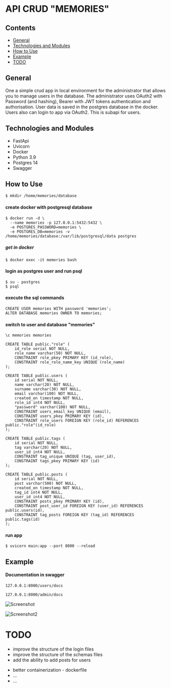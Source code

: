 # API CRUD "MEMORIES"

## Contents

* [ General ](#general)
* [ Technologies and Modules ](#tech)
* [ How to Use ](#howTo)
* [ Example ](#example)
* [ TODO ](#todo)

<a name="general"></a>
## General

One a simple crud app in local environment for the administrator that allows you to manage users in the database. 
The administrator uses OAuth2 with Password (and hashing), Bearer with JWT tokens  authentication and authorisation.
User data is saved in the postgres database in the docker.
Users also can login to app via OAuth2. This is subapi for users. 


<a name="tech"></a>
## Technologies and Modules

- FastApi
- Uvicorn
- Docker
- Python 3.9
- Postgres 14
- Swagger


<a name="howTo"></a>
## How to Use


```shell
$ mkdir /home/memories/database
```

#### create docker with postgresql database
```shell
$ docker run -d \
  --name memories -p 127.0.0.1:5432:5432 \
  -e POSTGRES_PASSWORD=memories \
  -e POSTGRES_DB=memories -v /home/memories/database:/var/lib/postgresql/data postgres
```

##### get in docker
```shell
$ docker exec -it memories bash
```

#### login as postgres user and run psql
```shell
$ su - postgres
$ psql
```

#### execute the sql commands
```shell
CREATE USER memories WITH password 'memories';
ALTER DATABASE memories OWNER TO memories;
```

#### switch to user and database "memories"
```shell
\c memories memories
```

```shell
CREATE TABLE public."role" (
	id_role serial NOT NULL,
	role_name varchar(50) NOT NULL,
	CONSTRAINT role_pkey PRIMARY KEY (id_role),
	CONSTRAINT role_role_name_key UNIQUE (role_name)
);
```

```shell
CREATE TABLE public.users (
	id serial NOT NULL,
	name varchar(20) NOT NULL,
	surname varchar(30) NOT NULL,
	email varchar(100) NOT NULL,
	created_on timestamp NOT NULL,
	role_id int4 NOT NULL,
	"password" varchar(100) NOT NULL,
	CONSTRAINT users_email_key UNIQUE (email),
	CONSTRAINT users_pkey PRIMARY KEY (id),
	CONSTRAINT role_users FOREIGN KEY (role_id) REFERENCES public."role"(id_role)
);
```

```shell
CREATE TABLE public.tags (
	id serial NOT NULL,
	tag varchar(20) NOT NULL,
	user_id int4 NOT NULL,
	CONSTRAINT tag_unique UNIQUE (tag, user_id),
	CONSTRAINT tags_pkey PRIMARY KEY (id)
);
```

```shell
CREATE TABLE public.posts (
	id serial NOT NULL,
	post varchar(500) NOT NULL,
	created_on timestamp NOT NULL,
	tag_id int4 NOT NULL,
	user_id int4 NOT NULL,
	CONSTRAINT posts_pkey PRIMARY KEY (id),
	CONSTRAINT post_user_id FOREIGN KEY (user_id) REFERENCES public.users(id),
	CONSTRAINT tag_posts FOREIGN KEY (tag_id) REFERENCES public.tags(id)
);
```

#### run app
```shell
$ uvicorn main:app --port 8000 --reload
```


<a name="example"></a>
## Example

#### Documentation in swagger
```
127.0.0.1:8000/users/docs
```

```
127.0.0.1:8000/admin/docs
```


![Screenshot](memories/Swagger_admin.png)

![Screenshot2](memories/Swagger_users.png)

<a name="todo"></a>
# TODO

+ improve the structure of the login files
+ improve the structure of the schemas files
+ add the ability to add posts for users
- better containerization - dockerfile
- ...
- ...
